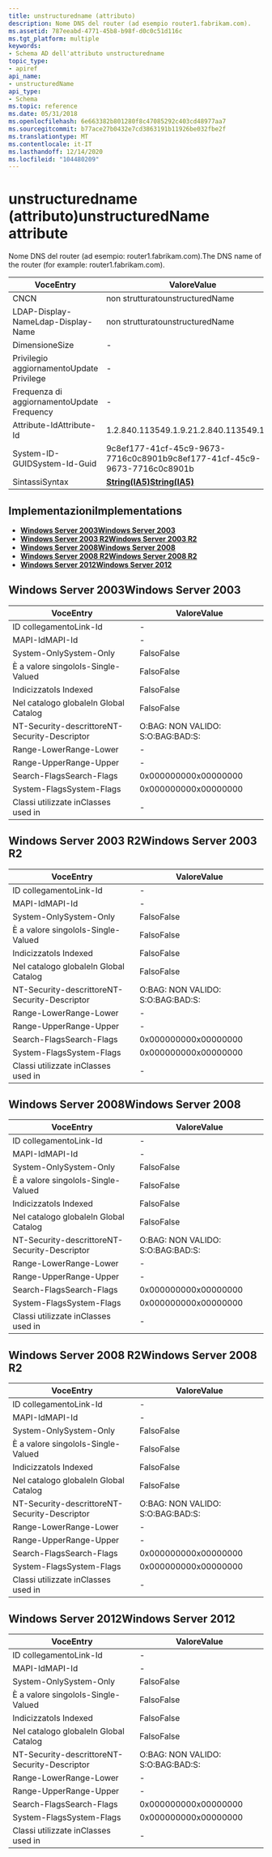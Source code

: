 ```yaml
---
title: unstructuredname (attributo)
description: Nome DNS del router (ad esempio router1.fabrikam.com).
ms.assetid: 787eeabd-4771-45b8-b98f-d0c0c51d116c
ms.tgt_platform: multiple
keywords:
- Schema AD dell'attributo unstructuredname
topic_type:
- apiref
api_name:
- unstructuredName
api_type:
- Schema
ms.topic: reference
ms.date: 05/31/2018
ms.openlocfilehash: 6e663382b801280f8c47085292c403cd48977aa7
ms.sourcegitcommit: b77ace27b0432e7cd3863191b11926be032fbe2f
ms.translationtype: MT
ms.contentlocale: it-IT
ms.lasthandoff: 12/14/2020
ms.locfileid: "104480209"
---
```

# <a name="unstructuredname-attribute"></a><span data-ttu-id="8c293-104">unstructuredname (attributo)</span><span class="sxs-lookup"><span data-stu-id="8c293-104">unstructuredName attribute</span></span>

<span data-ttu-id="8c293-105">Nome DNS del router (ad esempio: router1.fabrikam.com).</span><span class="sxs-lookup"><span data-stu-id="8c293-105">The DNS name of the router (for example: router1.fabrikam.com).</span></span>



| <span data-ttu-id="8c293-106">Voce</span><span class="sxs-lookup"><span data-stu-id="8c293-106">Entry</span></span> | <span data-ttu-id="8c293-107">Valore</span><span class="sxs-lookup"><span data-stu-id="8c293-107">Value</span></span> |
|-------------------|--------------------------------------|
| <span data-ttu-id="8c293-108">CN</span><span class="sxs-lookup"><span data-stu-id="8c293-108">CN</span></span>                | <span data-ttu-id="8c293-109">non strutturato</span><span class="sxs-lookup"><span data-stu-id="8c293-109">unstructuredName</span></span>                     |
| <span data-ttu-id="8c293-110">LDAP-Display-Name</span><span class="sxs-lookup"><span data-stu-id="8c293-110">Ldap-Display-Name</span></span> | <span data-ttu-id="8c293-111">non strutturato</span><span class="sxs-lookup"><span data-stu-id="8c293-111">unstructuredName</span></span>                     |
| <span data-ttu-id="8c293-112">Dimensione</span><span class="sxs-lookup"><span data-stu-id="8c293-112">Size</span></span>              | \-                                   |
| <span data-ttu-id="8c293-113">Privilegio aggiornamento</span><span class="sxs-lookup"><span data-stu-id="8c293-113">Update Privilege</span></span>  | \-                                   |
| <span data-ttu-id="8c293-114">Frequenza di aggiornamento</span><span class="sxs-lookup"><span data-stu-id="8c293-114">Update Frequency</span></span>  | \-                                   |
| <span data-ttu-id="8c293-115">Attribute-Id</span><span class="sxs-lookup"><span data-stu-id="8c293-115">Attribute-Id</span></span>      | <span data-ttu-id="8c293-116">1.2.840.113549.1.9.2</span><span class="sxs-lookup"><span data-stu-id="8c293-116">1.2.840.113549.1.9.2</span></span>                 |
| <span data-ttu-id="8c293-117">System-ID-GUID</span><span class="sxs-lookup"><span data-stu-id="8c293-117">System-Id-Guid</span></span>    | <span data-ttu-id="8c293-118">9c8ef177-41cf-45c9-9673-7716c0c8901b</span><span class="sxs-lookup"><span data-stu-id="8c293-118">9c8ef177-41cf-45c9-9673-7716c0c8901b</span></span> |
| <span data-ttu-id="8c293-119">Sintassi</span><span class="sxs-lookup"><span data-stu-id="8c293-119">Syntax</span></span>            | [<span data-ttu-id="8c293-120">**String(IA5)**</span><span class="sxs-lookup"><span data-stu-id="8c293-120">**String(IA5)**</span></span>](s-string-ia5.md)  |



## <a name="implementations"></a><span data-ttu-id="8c293-121">Implementazioni</span><span class="sxs-lookup"><span data-stu-id="8c293-121">Implementations</span></span>

-   [<span data-ttu-id="8c293-122">**Windows Server 2003**</span><span class="sxs-lookup"><span data-stu-id="8c293-122">**Windows Server 2003**</span></span>](#windows-server-2003)
-   [<span data-ttu-id="8c293-123">**Windows Server 2003 R2**</span><span class="sxs-lookup"><span data-stu-id="8c293-123">**Windows Server 2003 R2**</span></span>](#windows-server-2003-r2)
-   [<span data-ttu-id="8c293-124">**Windows Server 2008**</span><span class="sxs-lookup"><span data-stu-id="8c293-124">**Windows Server 2008**</span></span>](#windows-server-2008)
-   [<span data-ttu-id="8c293-125">**Windows Server 2008 R2**</span><span class="sxs-lookup"><span data-stu-id="8c293-125">**Windows Server 2008 R2**</span></span>](#windows-server-2008-r2)
-   [<span data-ttu-id="8c293-126">**Windows Server 2012**</span><span class="sxs-lookup"><span data-stu-id="8c293-126">**Windows Server 2012**</span></span>](#windows-server-2012)

## <a name="windows-server-2003"></a><span data-ttu-id="8c293-127">Windows Server 2003</span><span class="sxs-lookup"><span data-stu-id="8c293-127">Windows Server 2003</span></span>



| <span data-ttu-id="8c293-128">Voce</span><span class="sxs-lookup"><span data-stu-id="8c293-128">Entry</span></span> | <span data-ttu-id="8c293-129">Valore</span><span class="sxs-lookup"><span data-stu-id="8c293-129">Value</span></span> |
|------------------------|--------------|
| <span data-ttu-id="8c293-130">ID collegamento</span><span class="sxs-lookup"><span data-stu-id="8c293-130">Link-Id</span></span>                | \-           |
| <span data-ttu-id="8c293-131">MAPI-Id</span><span class="sxs-lookup"><span data-stu-id="8c293-131">MAPI-Id</span></span>                | \-           |
| <span data-ttu-id="8c293-132">System-Only</span><span class="sxs-lookup"><span data-stu-id="8c293-132">System-Only</span></span>            | <span data-ttu-id="8c293-133">Falso</span><span class="sxs-lookup"><span data-stu-id="8c293-133">False</span></span>        |
| <span data-ttu-id="8c293-134">È a valore singolo</span><span class="sxs-lookup"><span data-stu-id="8c293-134">Is-Single-Valued</span></span>       | <span data-ttu-id="8c293-135">Falso</span><span class="sxs-lookup"><span data-stu-id="8c293-135">False</span></span>        |
| <span data-ttu-id="8c293-136">Indicizzato</span><span class="sxs-lookup"><span data-stu-id="8c293-136">Is Indexed</span></span>             | <span data-ttu-id="8c293-137">Falso</span><span class="sxs-lookup"><span data-stu-id="8c293-137">False</span></span>        |
| <span data-ttu-id="8c293-138">Nel catalogo globale</span><span class="sxs-lookup"><span data-stu-id="8c293-138">In Global Catalog</span></span>      | <span data-ttu-id="8c293-139">Falso</span><span class="sxs-lookup"><span data-stu-id="8c293-139">False</span></span>        |
| <span data-ttu-id="8c293-140">NT-Security-descrittore</span><span class="sxs-lookup"><span data-stu-id="8c293-140">NT-Security-Descriptor</span></span> | <span data-ttu-id="8c293-141">O:BAG: NON VALIDO: S:</span><span class="sxs-lookup"><span data-stu-id="8c293-141">O:BAG:BAD:S:</span></span> |
| <span data-ttu-id="8c293-142">Range-Lower</span><span class="sxs-lookup"><span data-stu-id="8c293-142">Range-Lower</span></span>            | \-           |
| <span data-ttu-id="8c293-143">Range-Upper</span><span class="sxs-lookup"><span data-stu-id="8c293-143">Range-Upper</span></span>            | \-           |
| <span data-ttu-id="8c293-144">Search-Flags</span><span class="sxs-lookup"><span data-stu-id="8c293-144">Search-Flags</span></span>           | <span data-ttu-id="8c293-145">0x00000000</span><span class="sxs-lookup"><span data-stu-id="8c293-145">0x00000000</span></span>   |
| <span data-ttu-id="8c293-146">System-Flags</span><span class="sxs-lookup"><span data-stu-id="8c293-146">System-Flags</span></span>           | <span data-ttu-id="8c293-147">0x00000000</span><span class="sxs-lookup"><span data-stu-id="8c293-147">0x00000000</span></span>   |
| <span data-ttu-id="8c293-148">Classi utilizzate in</span><span class="sxs-lookup"><span data-stu-id="8c293-148">Classes used in</span></span>        | \-           |



## <a name="windows-server-2003-r2"></a><span data-ttu-id="8c293-149">Windows Server 2003 R2</span><span class="sxs-lookup"><span data-stu-id="8c293-149">Windows Server 2003 R2</span></span>



| <span data-ttu-id="8c293-150">Voce</span><span class="sxs-lookup"><span data-stu-id="8c293-150">Entry</span></span> | <span data-ttu-id="8c293-151">Valore</span><span class="sxs-lookup"><span data-stu-id="8c293-151">Value</span></span> |
|------------------------|--------------|
| <span data-ttu-id="8c293-152">ID collegamento</span><span class="sxs-lookup"><span data-stu-id="8c293-152">Link-Id</span></span>                | \-           |
| <span data-ttu-id="8c293-153">MAPI-Id</span><span class="sxs-lookup"><span data-stu-id="8c293-153">MAPI-Id</span></span>                | \-           |
| <span data-ttu-id="8c293-154">System-Only</span><span class="sxs-lookup"><span data-stu-id="8c293-154">System-Only</span></span>            | <span data-ttu-id="8c293-155">Falso</span><span class="sxs-lookup"><span data-stu-id="8c293-155">False</span></span>        |
| <span data-ttu-id="8c293-156">È a valore singolo</span><span class="sxs-lookup"><span data-stu-id="8c293-156">Is-Single-Valued</span></span>       | <span data-ttu-id="8c293-157">Falso</span><span class="sxs-lookup"><span data-stu-id="8c293-157">False</span></span>        |
| <span data-ttu-id="8c293-158">Indicizzato</span><span class="sxs-lookup"><span data-stu-id="8c293-158">Is Indexed</span></span>             | <span data-ttu-id="8c293-159">Falso</span><span class="sxs-lookup"><span data-stu-id="8c293-159">False</span></span>        |
| <span data-ttu-id="8c293-160">Nel catalogo globale</span><span class="sxs-lookup"><span data-stu-id="8c293-160">In Global Catalog</span></span>      | <span data-ttu-id="8c293-161">Falso</span><span class="sxs-lookup"><span data-stu-id="8c293-161">False</span></span>        |
| <span data-ttu-id="8c293-162">NT-Security-descrittore</span><span class="sxs-lookup"><span data-stu-id="8c293-162">NT-Security-Descriptor</span></span> | <span data-ttu-id="8c293-163">O:BAG: NON VALIDO: S:</span><span class="sxs-lookup"><span data-stu-id="8c293-163">O:BAG:BAD:S:</span></span> |
| <span data-ttu-id="8c293-164">Range-Lower</span><span class="sxs-lookup"><span data-stu-id="8c293-164">Range-Lower</span></span>            | \-           |
| <span data-ttu-id="8c293-165">Range-Upper</span><span class="sxs-lookup"><span data-stu-id="8c293-165">Range-Upper</span></span>            | \-           |
| <span data-ttu-id="8c293-166">Search-Flags</span><span class="sxs-lookup"><span data-stu-id="8c293-166">Search-Flags</span></span>           | <span data-ttu-id="8c293-167">0x00000000</span><span class="sxs-lookup"><span data-stu-id="8c293-167">0x00000000</span></span>   |
| <span data-ttu-id="8c293-168">System-Flags</span><span class="sxs-lookup"><span data-stu-id="8c293-168">System-Flags</span></span>           | <span data-ttu-id="8c293-169">0x00000000</span><span class="sxs-lookup"><span data-stu-id="8c293-169">0x00000000</span></span>   |
| <span data-ttu-id="8c293-170">Classi utilizzate in</span><span class="sxs-lookup"><span data-stu-id="8c293-170">Classes used in</span></span>        | \-           |



## <a name="windows-server-2008"></a><span data-ttu-id="8c293-171">Windows Server 2008</span><span class="sxs-lookup"><span data-stu-id="8c293-171">Windows Server 2008</span></span>



| <span data-ttu-id="8c293-172">Voce</span><span class="sxs-lookup"><span data-stu-id="8c293-172">Entry</span></span> | <span data-ttu-id="8c293-173">Valore</span><span class="sxs-lookup"><span data-stu-id="8c293-173">Value</span></span> |
|------------------------|--------------|
| <span data-ttu-id="8c293-174">ID collegamento</span><span class="sxs-lookup"><span data-stu-id="8c293-174">Link-Id</span></span>                | \-           |
| <span data-ttu-id="8c293-175">MAPI-Id</span><span class="sxs-lookup"><span data-stu-id="8c293-175">MAPI-Id</span></span>                | \-           |
| <span data-ttu-id="8c293-176">System-Only</span><span class="sxs-lookup"><span data-stu-id="8c293-176">System-Only</span></span>            | <span data-ttu-id="8c293-177">Falso</span><span class="sxs-lookup"><span data-stu-id="8c293-177">False</span></span>        |
| <span data-ttu-id="8c293-178">È a valore singolo</span><span class="sxs-lookup"><span data-stu-id="8c293-178">Is-Single-Valued</span></span>       | <span data-ttu-id="8c293-179">Falso</span><span class="sxs-lookup"><span data-stu-id="8c293-179">False</span></span>        |
| <span data-ttu-id="8c293-180">Indicizzato</span><span class="sxs-lookup"><span data-stu-id="8c293-180">Is Indexed</span></span>             | <span data-ttu-id="8c293-181">Falso</span><span class="sxs-lookup"><span data-stu-id="8c293-181">False</span></span>        |
| <span data-ttu-id="8c293-182">Nel catalogo globale</span><span class="sxs-lookup"><span data-stu-id="8c293-182">In Global Catalog</span></span>      | <span data-ttu-id="8c293-183">Falso</span><span class="sxs-lookup"><span data-stu-id="8c293-183">False</span></span>        |
| <span data-ttu-id="8c293-184">NT-Security-descrittore</span><span class="sxs-lookup"><span data-stu-id="8c293-184">NT-Security-Descriptor</span></span> | <span data-ttu-id="8c293-185">O:BAG: NON VALIDO: S:</span><span class="sxs-lookup"><span data-stu-id="8c293-185">O:BAG:BAD:S:</span></span> |
| <span data-ttu-id="8c293-186">Range-Lower</span><span class="sxs-lookup"><span data-stu-id="8c293-186">Range-Lower</span></span>            | \-           |
| <span data-ttu-id="8c293-187">Range-Upper</span><span class="sxs-lookup"><span data-stu-id="8c293-187">Range-Upper</span></span>            | \-           |
| <span data-ttu-id="8c293-188">Search-Flags</span><span class="sxs-lookup"><span data-stu-id="8c293-188">Search-Flags</span></span>           | <span data-ttu-id="8c293-189">0x00000000</span><span class="sxs-lookup"><span data-stu-id="8c293-189">0x00000000</span></span>   |
| <span data-ttu-id="8c293-190">System-Flags</span><span class="sxs-lookup"><span data-stu-id="8c293-190">System-Flags</span></span>           | <span data-ttu-id="8c293-191">0x00000000</span><span class="sxs-lookup"><span data-stu-id="8c293-191">0x00000000</span></span>   |
| <span data-ttu-id="8c293-192">Classi utilizzate in</span><span class="sxs-lookup"><span data-stu-id="8c293-192">Classes used in</span></span>        | \-           |



## <a name="windows-server-2008-r2"></a><span data-ttu-id="8c293-193">Windows Server 2008 R2</span><span class="sxs-lookup"><span data-stu-id="8c293-193">Windows Server 2008 R2</span></span>



| <span data-ttu-id="8c293-194">Voce</span><span class="sxs-lookup"><span data-stu-id="8c293-194">Entry</span></span> | <span data-ttu-id="8c293-195">Valore</span><span class="sxs-lookup"><span data-stu-id="8c293-195">Value</span></span> |
|------------------------|--------------|
| <span data-ttu-id="8c293-196">ID collegamento</span><span class="sxs-lookup"><span data-stu-id="8c293-196">Link-Id</span></span>                | \-           |
| <span data-ttu-id="8c293-197">MAPI-Id</span><span class="sxs-lookup"><span data-stu-id="8c293-197">MAPI-Id</span></span>                | \-           |
| <span data-ttu-id="8c293-198">System-Only</span><span class="sxs-lookup"><span data-stu-id="8c293-198">System-Only</span></span>            | <span data-ttu-id="8c293-199">Falso</span><span class="sxs-lookup"><span data-stu-id="8c293-199">False</span></span>        |
| <span data-ttu-id="8c293-200">È a valore singolo</span><span class="sxs-lookup"><span data-stu-id="8c293-200">Is-Single-Valued</span></span>       | <span data-ttu-id="8c293-201">Falso</span><span class="sxs-lookup"><span data-stu-id="8c293-201">False</span></span>        |
| <span data-ttu-id="8c293-202">Indicizzato</span><span class="sxs-lookup"><span data-stu-id="8c293-202">Is Indexed</span></span>             | <span data-ttu-id="8c293-203">Falso</span><span class="sxs-lookup"><span data-stu-id="8c293-203">False</span></span>        |
| <span data-ttu-id="8c293-204">Nel catalogo globale</span><span class="sxs-lookup"><span data-stu-id="8c293-204">In Global Catalog</span></span>      | <span data-ttu-id="8c293-205">Falso</span><span class="sxs-lookup"><span data-stu-id="8c293-205">False</span></span>        |
| <span data-ttu-id="8c293-206">NT-Security-descrittore</span><span class="sxs-lookup"><span data-stu-id="8c293-206">NT-Security-Descriptor</span></span> | <span data-ttu-id="8c293-207">O:BAG: NON VALIDO: S:</span><span class="sxs-lookup"><span data-stu-id="8c293-207">O:BAG:BAD:S:</span></span> |
| <span data-ttu-id="8c293-208">Range-Lower</span><span class="sxs-lookup"><span data-stu-id="8c293-208">Range-Lower</span></span>            | \-           |
| <span data-ttu-id="8c293-209">Range-Upper</span><span class="sxs-lookup"><span data-stu-id="8c293-209">Range-Upper</span></span>            | \-           |
| <span data-ttu-id="8c293-210">Search-Flags</span><span class="sxs-lookup"><span data-stu-id="8c293-210">Search-Flags</span></span>           | <span data-ttu-id="8c293-211">0x00000000</span><span class="sxs-lookup"><span data-stu-id="8c293-211">0x00000000</span></span>   |
| <span data-ttu-id="8c293-212">System-Flags</span><span class="sxs-lookup"><span data-stu-id="8c293-212">System-Flags</span></span>           | <span data-ttu-id="8c293-213">0x00000000</span><span class="sxs-lookup"><span data-stu-id="8c293-213">0x00000000</span></span>   |
| <span data-ttu-id="8c293-214">Classi utilizzate in</span><span class="sxs-lookup"><span data-stu-id="8c293-214">Classes used in</span></span>        | \-           |



## <a name="windows-server-2012"></a><span data-ttu-id="8c293-215">Windows Server 2012</span><span class="sxs-lookup"><span data-stu-id="8c293-215">Windows Server 2012</span></span>



| <span data-ttu-id="8c293-216">Voce</span><span class="sxs-lookup"><span data-stu-id="8c293-216">Entry</span></span> | <span data-ttu-id="8c293-217">Valore</span><span class="sxs-lookup"><span data-stu-id="8c293-217">Value</span></span> |
|------------------------|--------------|
| <span data-ttu-id="8c293-218">ID collegamento</span><span class="sxs-lookup"><span data-stu-id="8c293-218">Link-Id</span></span>                | \-           |
| <span data-ttu-id="8c293-219">MAPI-Id</span><span class="sxs-lookup"><span data-stu-id="8c293-219">MAPI-Id</span></span>                | \-           |
| <span data-ttu-id="8c293-220">System-Only</span><span class="sxs-lookup"><span data-stu-id="8c293-220">System-Only</span></span>            | <span data-ttu-id="8c293-221">Falso</span><span class="sxs-lookup"><span data-stu-id="8c293-221">False</span></span>        |
| <span data-ttu-id="8c293-222">È a valore singolo</span><span class="sxs-lookup"><span data-stu-id="8c293-222">Is-Single-Valued</span></span>       | <span data-ttu-id="8c293-223">Falso</span><span class="sxs-lookup"><span data-stu-id="8c293-223">False</span></span>        |
| <span data-ttu-id="8c293-224">Indicizzato</span><span class="sxs-lookup"><span data-stu-id="8c293-224">Is Indexed</span></span>             | <span data-ttu-id="8c293-225">Falso</span><span class="sxs-lookup"><span data-stu-id="8c293-225">False</span></span>        |
| <span data-ttu-id="8c293-226">Nel catalogo globale</span><span class="sxs-lookup"><span data-stu-id="8c293-226">In Global Catalog</span></span>      | <span data-ttu-id="8c293-227">Falso</span><span class="sxs-lookup"><span data-stu-id="8c293-227">False</span></span>        |
| <span data-ttu-id="8c293-228">NT-Security-descrittore</span><span class="sxs-lookup"><span data-stu-id="8c293-228">NT-Security-Descriptor</span></span> | <span data-ttu-id="8c293-229">O:BAG: NON VALIDO: S:</span><span class="sxs-lookup"><span data-stu-id="8c293-229">O:BAG:BAD:S:</span></span> |
| <span data-ttu-id="8c293-230">Range-Lower</span><span class="sxs-lookup"><span data-stu-id="8c293-230">Range-Lower</span></span>            | \-           |
| <span data-ttu-id="8c293-231">Range-Upper</span><span class="sxs-lookup"><span data-stu-id="8c293-231">Range-Upper</span></span>            | \-           |
| <span data-ttu-id="8c293-232">Search-Flags</span><span class="sxs-lookup"><span data-stu-id="8c293-232">Search-Flags</span></span>           | <span data-ttu-id="8c293-233">0x00000000</span><span class="sxs-lookup"><span data-stu-id="8c293-233">0x00000000</span></span>   |
| <span data-ttu-id="8c293-234">System-Flags</span><span class="sxs-lookup"><span data-stu-id="8c293-234">System-Flags</span></span>           | <span data-ttu-id="8c293-235">0x00000000</span><span class="sxs-lookup"><span data-stu-id="8c293-235">0x00000000</span></span>   |
| <span data-ttu-id="8c293-236">Classi utilizzate in</span><span class="sxs-lookup"><span data-stu-id="8c293-236">Classes used in</span></span>        | \-           |



 

 




